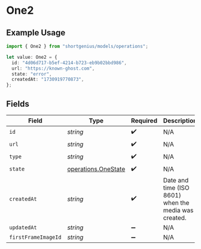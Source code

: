 # One2

## Example Usage

```typescript
import { One2 } from "shortgenius/models/operations";

let value: One2 = {
  id: "4d06d717-b5ef-4214-b723-eb9b02bbd986",
  url: "https://known-ghost.com",
  state: "error",
  createdAt: "1730919770873",
};
```

## Fields

| Field                                                      | Type                                                       | Required                                                   | Description                                                |
| ---------------------------------------------------------- | ---------------------------------------------------------- | ---------------------------------------------------------- | ---------------------------------------------------------- |
| `id`                                                       | *string*                                                   | :heavy_check_mark:                                         | N/A                                                        |
| `url`                                                      | *string*                                                   | :heavy_check_mark:                                         | N/A                                                        |
| `type`                                                     | *string*                                                   | :heavy_check_mark:                                         | N/A                                                        |
| `state`                                                    | [operations.OneState](../../models/operations/onestate.md) | :heavy_check_mark:                                         | N/A                                                        |
| `createdAt`                                                | *string*                                                   | :heavy_check_mark:                                         | Date and time (ISO 8601) when the media was created.       |
| `updatedAt`                                                | *string*                                                   | :heavy_minus_sign:                                         | N/A                                                        |
| `firstFrameImageId`                                        | *string*                                                   | :heavy_minus_sign:                                         | N/A                                                        |